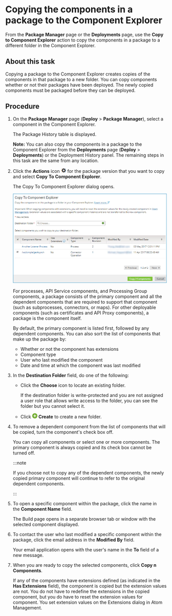# Copying the components in a package to the Component Explorer

<head>
  <meta name="guidename" content="Integration"/>
  <meta name="context" content="GUID-ed588b4f-dec0-4450-aa0f-2b0bb1fc0478"/>
</head>

From the **Package Manager** page or the **Deployments** page, use the **Copy to Component Explorer** action to copy the components in a package to a different folder in the Component Explorer.

## About this task

Copying a package to the Component Explorer creates copies of the components in that package to a new folder. You can copy components whether or not their packages have been deployed. The newly copied components must be packaged before they can be deployed.

## Procedure

1. On the **Package Manager** page \(**Deploy** \> **Package Manager**\), select a component in the Component Explorer.

    The Package History table is displayed.

    **Note:** You can also copy the components in a package to the Component Explorer from the **Deployments** page \(**Deploy** \> **Deployments**\) or the Deployment History panel. The remaining steps in this task are the same from any location.

2. Click the **Actions** icon ![](../Images/main-ic-gear-black-16_cdde83e4-a176-436a-86ca-1fe4937e3085.jpg) for the package version that you want to copy and select **Copy To Component Explorer**.

    The Copy To Component Explorer dialog opens.

    ![Copy to Component Explorer dialog.](../Images/deploy-db-copy-package-component-explorer.jpg)

    For processes, API Service components, and Processing Group components, a package consists of the primary component and all the dependent components that are required to support that component \(such as subprocesses, connectors, or maps\). For other deployable components \(such as certificates and API Proxy components\), a package is the component itself.

    By default, the primary component is listed first, followed by any dependent components. You can also sort the list of components that make up the package by:

    - Whether or not the component has extensions
    - Component type
    - User who last modified the component
    - Date and time at which the component was last modified

3. In the **Destination Folder** field, do one of the following:

    - Click the **Choose** icon to locate an existing folder.

        If the destination folder is write-protected and you are not assigned a user role that allows write access to the folder, you can see the folder but you cannot select it.

    - Click **![](../Images/main-ic-plus-sign-white-in-green-circle-16_4dc8c5f3-e893-4aef-ade2-0b7afe9476c1.jpg) Create** to create a new folder.

4. To remove a dependent component from the list of components that will be copied, turn the component's check box off.

    You can copy all components or select one or more components. The primary component is always copied and its check box cannot be turned off.

    :::note
    
    If you choose not to copy any of the dependent components, the newly copied primary component will continue to refer to the original dependent components.

    :::

5. To open a specific component within the package, click the name in the **Component Name** field.

    The Build page opens in a separate browser tab or window with the selected component displayed.

6. To contact the user who last modified a specific component within the package, click the email address in the **Modified By** field.

    Your email application opens with the user's name in the **To** field of a new message.

7. When you are ready to copy the selected components, click **Copy n Components**.

    If any of the components have extensions defined \(as indicated in the **Has Extensions** field\), the component is copied but the extension values are not. You do not have to redefine the extensions in the copied component, but you do have to reset the extension values for component. You set extension values on the Extensions dialog in Atom Management.
    